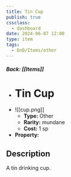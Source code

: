 ```yaml
---
title: Tin Cup
publish: true
cssclass:
  - dashboard
date: 2024-06-07 12:00
type: item
tags:
  - DnD/Items/other
---
```


##### Back: [[Items]]

- # Tin Cup
- ![[cup.png]]
    - **Type:** Other
    - **Rarity:** mundane
    - **Cost:** 1 sp
- **Property:** 



## Description 

A tin drinking cup.
